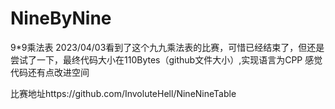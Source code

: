 # NineByNine
9*9乘法表
2023/04/03看到了这个九九乘法表的比赛，可惜已经结束了，但还是尝试了一下，最终代码大小在110Bytes（github文件大小）,实现语言为CPP
感觉代码还有点改进空间

比赛地址https://github.com/InvoluteHell/NineNineTable

